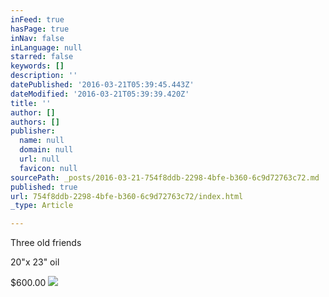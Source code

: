 ```yaml
---
inFeed: true
hasPage: true
inNav: false
inLanguage: null
starred: false
keywords: []
description: ''
datePublished: '2016-03-21T05:39:45.443Z'
dateModified: '2016-03-21T05:39:39.420Z'
title: ''
author: []
authors: []
publisher:
  name: null
  domain: null
  url: null
  favicon: null
sourcePath: _posts/2016-03-21-754f8ddb-2298-4bfe-b360-6c9d72763c72.md
published: true
url: 754f8ddb-2298-4bfe-b360-6c9d72763c72/index.html
_type: Article

---
```

Three old friends

20"x 23" oil

$600.00
![](https://the-grid-user-content.s3-us-west-2.amazonaws.com/e73d83d3-aaeb-4974-bb45-e63cefbd4465.jpg)